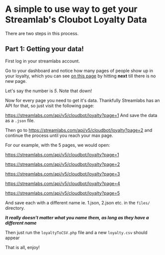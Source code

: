 # A simple to use way to get your Streamlab's Cloubot Loyalty Data

There are two steps in this process.

## Part 1: Getting your data!
First log in your streamlabs account.

Go to your dashboard and notice how many pages of people show up in your loyalty, which you can see [on this page](https://streamlabs.com/dashboard#/cloudbot/loyalty/users) by hitting **next** till there is no new page.

Let's say the number is *5*. Note that down!

Now for every page you need to get it's data.
Thankfully Streamlabs has an API for that, so just visit the following page:

https://streamlabs.com/api/v5/cloudbot/loyalty?page=1
And save the data as a `.json` file.

Then go to https://streamlabs.com/api/v5/cloudbot/loyalty?page=2 and continue the process until you reach your max page.

For our example, with the 5 pages, we would open:

https://streamlabs.com/api/v5/cloudbot/loyalty?page=1

https://streamlabs.com/api/v5/cloudbot/loyalty?page=2

https://streamlabs.com/api/v5/cloudbot/loyalty?page=3

https://streamlabs.com/api/v5/cloudbot/loyalty?page=4

https://streamlabs.com/api/v5/cloudbot/loyalty?page=5

And save each with a different name ie. 1.json, 2.json etc. in the `files/` directory.

***It really doesn't matter what you name them, as long as they have a different name***

Then just run the `loyaltyToCSV.php` file and a new `loyalty.csv` should appear

That is all, enjoy!
